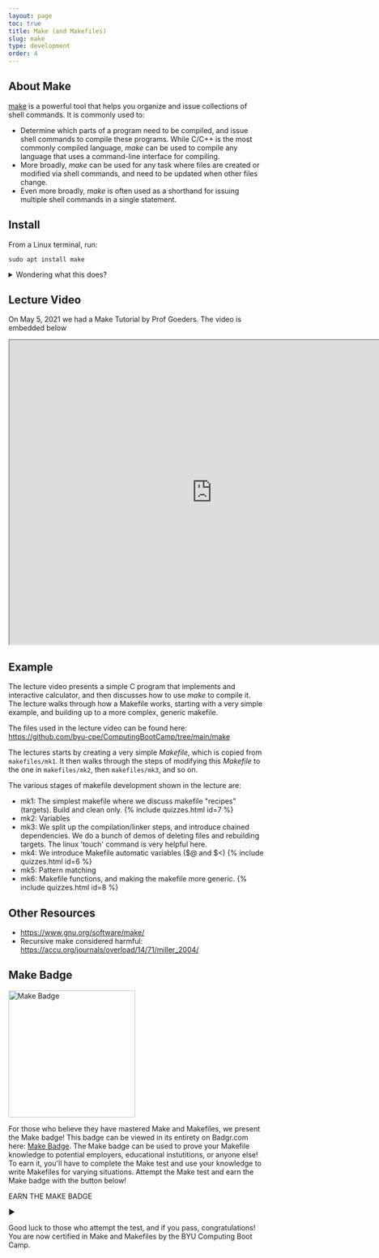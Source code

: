```yaml
---
layout: page
toc: true
title: Make (and Makefiles)
slug: make
type: development
order: 4
---
```


## About Make

[make](https://www.gnu.org/software/make/manual/make.html) is a powerful tool that helps you organize and issue collections of shell commands.  It is commonly used to:
  * Determine which parts of a program need to be compiled, and issue shell commands to compile these programs.  While C/C++ is the most commonly compiled language, *make* can be used to compile any language that uses a command-line interface for compiling.
  * More broadly, *make* can be used for any task where files are created or modified via shell commands, and need to be updated when other files change.
  * Even more broadly, *make* is often used as a shorthand for issuing multiple shell commands in a single statement.

## Install

From a Linux terminal, run:

```
sudo apt install make
```

<details>
  <summary> Wondering what this does? </summary>

    <em>sudo</em> - This command elevates the privileges of the next command to an administrator level, allowing you to install <em>make</em> system-wide.  <br>
    <em>apt</em> - This command runs the command-line interface of the APT (advanced package tool), which handles the installation of <em>make</em>. <br>
    <em>install</em> - This is an <em>apt</em>-specific command that installs the packages named as inputs. <br>
    <em>make</em> - The name of the package to install. <br>

</details>

## Lecture Video
On May 5, 2021 we had a Make Tutorial by Prof Goeders. The video is embedded below

<iframe width="800" height="600" allow="fullscreen" src="https://www.youtube.com/embed/4ITu7eJBdDY"> </iframe> 

## Example

The lecture video presents a simple C program that implements and interactive calculator, and then discusses how to use *make* to compile it.  The lecture walks through how a Makefile works, starting with a very simple example, and building up to a more complex, generic makefile.  

<!-- The code is the split calculator code from the compiler lecture, so it makes sense to position this lecture after that one. -->

The files used in the lecture video can be found here: <https://github.com/byu-cpe/ComputingBootCamp/tree/main/make>

The lectures starts by creating a very simple *Makefile*, which is copied from `makefiles/mk1`.  It then walks through the steps of modifying this *Makefile* to the one in `makefiles/mk2`, then `makefiles/mk3`, and so on.  

<!-- Last time I showed them mk6 first, and showed how cryptic it was, and then talked about how we will walk through the steps to understanding this. -->

The various stages of makefile development shown in the lecture are:
* mk1: The simplest makefile where we discuss makefile "recipes" (targets).  Build and clean only.
{% include quizzes.html id=7 %}
* mk2: Variables
* mk3: We split up the compilation/linker steps, and introduce chained dependencies.  We do a bunch of demos of deleting files and rebuilding targets.  The linux 'touch' command is very helpful here.
* mk4: We introduce Makefile automatic variables ($@ and $<)
{% include quizzes.html id=6 %}
* mk5: Pattern matching
* mk6: Makefile functions, and making the makefile more generic.
{% include quizzes.html id=8 %}

## Other Resources
* <https://www.gnu.org/software/make/>
* Recursive make considered harmful: <https://accu.org/journals/overload/14/71/miller_2004/>

## Make Badge
<a href="https://badgr.com/public/badges/opPKYN_pQFi6UWl1Q_aT5Q"><img src="https://media.badgr.com/uploads/badges/8e853a0b-726b-4101-8cb0-4b299926f19d.png" alt="Make Badge" width="250"/></a>

For those who believe they have mastered Make and Makefiles, we present the Make badge! This badge can be viewed in its entirety on Badgr.com here: [Make Badge](https://badgr.com/public/badges/opPKYN_pQFi6UWl1Q_aT5Q). The Make badge can be used to prove your Makefile knowledge to potential employers, educational instutitions, or anyone else! To earn it, you'll have to complete the Make test and use your knowledge to write Makefiles for varying situations. Attempt the Make test and earn the Make badge with the button below!

<div class="collapsible" onclick="location.href='https://github.com/BYUComputingBootCampTests/makeTest'">
    <p class="activity-label h3-clone">EARN THE MAKE BADGE</p>
    <p class="dropdown-arrow h3-clone">&#9654;</p>
</div>

Good luck to those who attempt the test, and if you pass, congratulations! You are now certified in Make and Makefiles by the BYU Computing Boot Camp.










